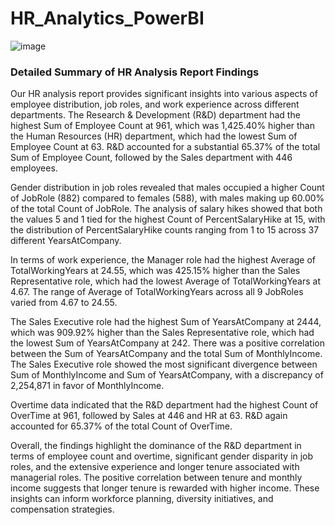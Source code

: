 # HR_Analytics_PowerBI

![image](https://github.com/Hemanth0104/HR_Analytics_PowerBI/assets/91709167/fbca9712-86a1-4723-a039-3e324dbb975c)


### Detailed Summary of HR Analysis Report Findings

Our HR analysis report provides significant insights into various aspects of employee distribution, job roles, and work experience across different departments. The Research & Development (R&D) department had the highest Sum of Employee Count at 961, which was 1,425.40% higher than the Human Resources (HR) department, which had the lowest Sum of Employee Count at 63. R&D accounted for a substantial 65.37% of the total Sum of Employee Count, followed by the Sales department with 446 employees.

Gender distribution in job roles revealed that males occupied a higher Count of JobRole (882) compared to females (588), with males making up 60.00% of the total Count of JobRole. The analysis of salary hikes showed that both the values 5 and 1 tied for the highest Count of PercentSalaryHike at 15, with the distribution of PercentSalaryHike counts ranging from 1 to 15 across 37 different YearsAtCompany.

In terms of work experience, the Manager role had the highest Average of TotalWorkingYears at 24.55, which was 425.15% higher than the Sales Representative role, which had the lowest Average of TotalWorkingYears at 4.67. The range of Average of TotalWorkingYears across all 9 JobRoles varied from 4.67 to 24.55.

The Sales Executive role had the highest Sum of YearsAtCompany at 2444, which was 909.92% higher than the Sales Representative role, which had the lowest Sum of YearsAtCompany at 242. There was a positive correlation between the Sum of YearsAtCompany and the total Sum of MonthlyIncome. The Sales Executive role showed the most significant divergence between Sum of MonthlyIncome and Sum of YearsAtCompany, with a discrepancy of 2,254,871 in favor of MonthlyIncome.

Overtime data indicated that the R&D department had the highest Count of OverTime at 961, followed by Sales at 446 and HR at 63. R&D again accounted for 65.37% of the total Count of OverTime.

Overall, the findings highlight the dominance of the R&D department in terms of employee count and overtime, significant gender disparity in job roles, and the extensive experience and longer tenure associated with managerial roles. The positive correlation between tenure and monthly income suggests that longer tenure is rewarded with higher income. These insights can inform workforce planning, diversity initiatives, and compensation strategies.
